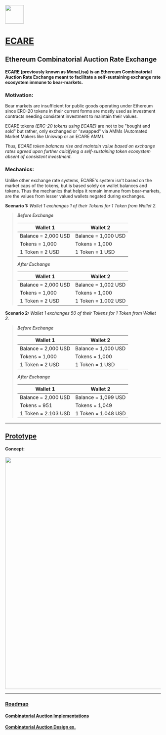 <img src="https://github.com/jeyakatsa/monalisa/blob/main/assets/EcareIcon.png" width="60px">

# [ECARE](https://ecare.exchange)
## Ethereum Combinatorial Auction Rate Exchange

#### ECARE (previously known as MonaLisa) is an Ethereum Combinatorial Auction Rate Exchange meant to facilitate a self-sustaining exchange rate ecosystem immune to bear-markets. 

### Motivation:

Bear markets are insufficient for public goods operating under Ethereum since ERC-20 tokens in their current forms are mostly used as investment contracts needing consistent investment to maintain their values.

ECARE tokens *(ERC-20 tokens using ECARE)* are not to be "bought and sold" but rather, only exchanged or "swapped" via AMMs (Automated Market Makers like Uniswap or an ECARE AMM). 

*Thus, ECARE token balances rise and maintain value based on exchange rates agreed upon further calcifying a self-sustaining token ecosystem absent of consistent investment.*

### Mechanics:

Unlike other exchange rate systems, ECARE's system isn't based on the market caps of the tokens, but is based solely on wallet balances and tokens. Thus the mechanics that helps it remain immune from bear-markets, are the values from lesser valued wallets negated during exchanges. 

**Scenario 1:** *Wallet 1 exchanges 1 of their Tokens for 1 Token from Wallet 2.*

> ***Before Exchange***
> 
> | Wallet 1                      | Wallet 2                      |
> | ----------------------------- | ----------------------------- |
> | Balance = 2,000 USD           | Balance = 1,000 USD           |
> | Tokens = 1,000                | Tokens = 1,000                |
> | 1 Token = 2 USD               | 1 Token = 1 USD               |
> 
> ***After Exchange***
> 
> | Wallet 1                      | Wallet 2                      |
> | ----------------------------  | ----------------------------- |
> | Balance = 2,000 USD           | Balance = 1,002 USD           |
> | Tokens = 1,000                | Tokens = 1,000                |
> | 1 Token = 2 USD               | 1 Token = 1.002 USD           |

**Scenario 2:** *Wallet 1 exchanges 50 of their Tokens for 1 Token from Wallet 2.*

> ***Before Exchange***
> 
> | Wallet 1                      | Wallet 2                      |
> | ----------------------------- | ----------------------------- |
> | Balance = 2,000 USD           | Balance = 1,000 USD           |
> | Tokens = 1,000                | Tokens = 1,000                |
> | 1 Token = 2 USD               | 1 Token = 1 USD               |
> 
> ***After Exchange***
> 
> | Wallet 1                      | Wallet 2                       |
> | ----------------------------- | ------------------------------ |
> | Balance = 2,000 USD           | Balance = 1,099 USD            |
> | Tokens = 951                  | Tokens = 1,049                 |
> | 1 Token = 2.103 USD           | 1 Token = 1.048 USD            |

------------------------------------------------------------------------------------------

## [Prototype](https://ecare.exchange/prototype)

#### Concept: 
<img src="https://github.com/jeyakatsa/monalisa/blob/main/MVP/prototypeConcept/PrototypeConceptHome(First-Draft).jpg" width="750px">

--------------------------------------------------

### [Roadmap](https://github.com/jeyakatsa/monalisa/blob/main/MVP/Readme.md)

#### [Combinatorial Auction Implementations](https://www.sciencedirect.com/topics/computer-science/combinatorial-auction)

#### [Combinatorial Auction Design ex.](https://www.jstor.org/stable/4133996)
